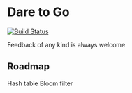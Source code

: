 # Dare to Go
[![Build Status](https://travis-ci.org/andrievsky/daretogo.svg?branch=master)](https://travis-ci.org/andrievsky/daretogo)

Feedback of any kind is always welcome

## Roadmap
Hash table
Bloom filter
